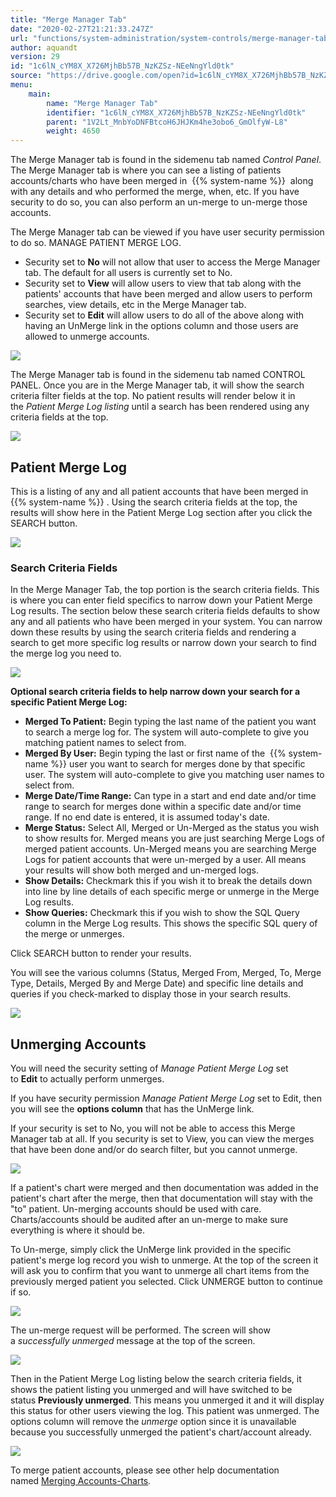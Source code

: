 ```yaml
---
title: "Merge Manager Tab"
date: "2020-02-27T21:21:33.247Z"
url: "functions/system-administration/system-controls/merge-manager-tab.html"
author: aquandt
version: 29
id: "1c6lN_cYM8X_X726MjhBb57B_NzKZSz-NEeNngYld0tk"
source: "https://drive.google.com/open?id=1c6lN_cYM8X_X726MjhBb57B_NzKZSz-NEeNngYld0tk"
menu:
    main:
        name: "Merge Manager Tab"
        identifier: "1c6lN_cYM8X_X726MjhBb57B_NzKZSz-NEeNngYld0tk"
        parent: "1V2Lt_MnbYoDNFBtcoH6JHJKm4he3obo6_GmOlfyW-L8"
        weight: 4650
---
```

The Merge Manager tab is found in the sidemenu tab named *Control Panel*. The Merge Manager tab is where you can see a listing of patients accounts/charts who have been merged in  {{% system-name %}}  along with any details and who performed the merge, when, etc. If you have security to do so, you can also perform an un-merge to un-merge those accounts.

The Merge Manager tab can be viewed if you have user security permission to do so. MANAGE PATIENT MERGE LOG.

* Security set to <strong>No</strong> will not allow that user to access the Merge Manager tab. The default for all users is currently set to No.
* Security set to <strong>View</strong> will allow users to view that tab along with the patients' accounts that have been merged and allow users to perform searches, view details, etc in the Merge Manager tab.
* Security set to <strong>Edit</strong> will allow users to do all of the above along with having an UnMerge link in the options column and those users are allowed to unmerge accounts.

![](merge-manager-tab.images/image1.png)

The Merge Manager tab is found in the sidemenu tab named CONTROL PANEL. Once you are in the Merge Manager tab, it will show the search criteria filter fields at the top. No patient results will render below it in the *Patient Merge Log listing* until a search has been rendered using any criteria fields at the top.

![](merge-manager-tab.images/image2.png)

## Patient Merge Log

This is a listing of any and all patient accounts that have been merged in {{% system-name %}} . Using the search criteria fields at the top, the results will show here in the Patient Merge Log section after you click the SEARCH button.

![](merge-manager-tab.images/image3.png)

### Search Criteria Fields

In the Merge Manager Tab, the top portion is the search criteria fields. This is where you can enter field specifics to narrow down your Patient Merge Log results. The section below these search criteria fields defaults to show any and all patients who have been merged in your system. You can narrow down these results by using the search criteria fields and rendering a search to get more specific log results or narrow down your search to find the merge log you need to.

![](merge-manager-tab.images/image4.png)

**Optional search criteria fields to help narrow down your search for a specific Patient Merge Log:**

* <strong>Merged To Patient:</strong> Begin typing the last name of the patient you want to search a merge log for. The system will auto-complete to give you matching patient names to select from.
* <strong>Merged By User:</strong> Begin typing the last or first name of the  {{% system-name %}} user you want to search for merges done by that specific user. The system will auto-complete to give you matching user names to select from.
* <strong>Merge Date/Time Range:</strong> Can type in a start and end date and/or time range to search for merges done within a specific date and/or time range. If no end date is entered, it is assumed today's date.
* <strong>Merge Status:</strong> Select All, Merged or Un-Merged as the status you wish to show results for. Merged means you are just searching Merge Logs of merged patient accounts. Un-Merged means you are searching Merge Logs for patient accounts that were un-merged by a user. All means your results will show both merged and un-merged logs.
* <strong>Show Details:</strong> Checkmark this if you wish it to break the details down into line by line details of each specific merge or unmerge in the Merge Log results.
* <strong>Show Queries:</strong> Checkmark this if you wish to show the SQL Query column in the Merge Log results. This shows the specific SQL query of the merge or unmerges.

Click SEARCH button to render your results.

You will see the various columns (Status, Merged From, Merged, To, Merge Type, Details, Merged By and Merge Date) and specific line details and queries if you check-marked to display those in your search results.

![](merge-manager-tab.images/image5.png)

## Unmerging Accounts

You will need the security setting of *Manage Patient Merge Log* set to **Edit** to actually perform unmerges.

If you have security permission *Manage Patient Merge Log* set to Edit, then you will see the **options column** that has the UnMerge link.

If your security is set to No, you will not be able to access this Merge Manager tab at all. If you security is set to View, you can view the merges that have been done and/or do search filter, but you cannot unmerge.

![](merge-manager-tab.images/image6.png)

If a patient's chart were merged and then documentation was added in the patient's chart after the merge, then that documentation will stay with the "to" patient. Un-merging accounts should be used with care. Charts/accounts should be audited after an un-merge to make sure everything is where it should be.

To Un-merge, simply click the UnMerge link provided in the specific patient's merge log record you wish to unmerge. At the top of the screen it will ask you to confirm that you want to unmerge all chart items from the previously merged patient you selected. Click UNMERGE button to continue if so.

![](merge-manager-tab.images/image7.png)

The un-merge request will be performed. The screen will show a *successfully unmerged* message at the top of the screen.

![](merge-manager-tab.images/image8.png)

Then in the Patient Merge Log listing below the search criteria fields, it shows the patient listing you unmerged and will have switched to be status **Previously unmerged**. This means you unmerged it and it will display this status for other users viewing the log. This patient was unmerged. The options column will remove the *unmerge* option since it is unavailable because you successfully unmerged the patient's chart/account already.

![](merge-manager-tab.images/image9.png)

To merge patient accounts, please see other help documentation named [Merging Accounts-Charts](merging-accounts-charts-in-system.html)*.*

